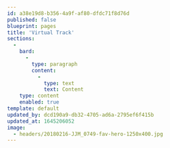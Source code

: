 ```yaml
---
id: a38e19d8-b356-4a9f-af80-dfdc71f8d76d
published: false
blueprint: pages
title: 'Virtual Track'
sections:
  -
    bard:
      -
        type: paragraph
        content:
          -
            type: text
            text: Content
    type: content
    enabled: true
template: default
updated_by: dcd190a9-db32-4705-ad6a-2795ef6f415b
updated_at: 1645206052
image:
  - headers/20180216-JJM_0749-fav-hero-1250x400.jpg
---
```

